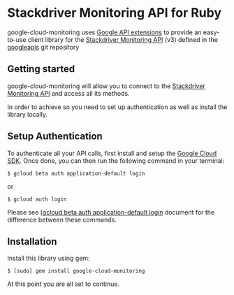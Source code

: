 Stackdriver Monitoring API for Ruby
=================================================

google-cloud-monitoring uses [Google API extensions][google-gax] to provide an
easy-to-use client library for the [Stackdriver Monitoring API][] (v3) defined in the [googleapis][] git repository


[googleapis]: https://github.com/googleapis/googleapis/tree/master/google/google/monitoring/v3
[google-gax]: https://github.com/googleapis/gax-ruby
[Stackdriver Monitoring API]: https://developers.google.com/apis-explorer/#p/monitoring/v3/

Getting started
---------------

google-cloud-monitoring will allow you to connect to the [Stackdriver Monitoring API][] and access all its methods.

In order to achieve so you need to set up authentication as well as install the library locally.


Setup Authentication
--------------------

To authenticate all your API calls, first install and setup the [Google Cloud SDK][].
Once done, you can then run the following command in your terminal:

    $ gcloud beta auth application-default login

or

    $ gcloud auth login

Please see [[gcloud beta auth application-default login][] document for the difference between these commands.

[Google Cloud SDK]: https://cloud.google.com/sdk/
[gcloud beta auth application-default login]: https://cloud.google.com/sdk/gcloud/reference/beta/auth/application-default/login


Installation
-------------------

Install this library using gem:

    $ [sudo] gem install google-cloud-monitoring

At this point you are all set to continue.
